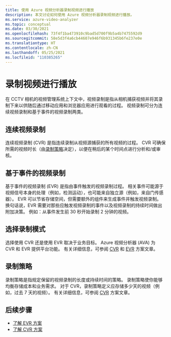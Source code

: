```yaml
---
title: 使用 Azure 视频分析器录制视频进行播放
description: 本文讨论如何使用 Azure 视频分析器录制视频进行播放。
ms.service: azure-video-analyzer
ms.topic: conceptual
ms.date: 03/30/2021
ms.openlocfilehash: 73f4f1ba473910c9bad5d700f9b5a4b7475592d9
ms.sourcegitcommit: 58e5d3f4a6cb44607e946f6b931345b6fe237e0e
ms.translationtype: HT
ms.contentlocale: zh-CN
ms.lasthandoff: 05/25/2021
ms.locfileid: "110385265"
---
```

# <a name="record-video-for-playback"></a>录制视频进行播放

在 CCTV 相机的视频管理系统上下文中，视频录制是指从相机捕获视频并将其录制下来以供随后通过移动应用和浏览器应用进行观看的过程。 视频录制可分为连续视频录制和基于事件的视频录制两类。

## <a name="continuous-video-recording"></a>连续视频录制

连续视频录制 (CVR) 是指连续录制从视频源捕获的所有视频的过程。 CVR 可确保所需的视频时长（由[录制策略](#recording-policy)决定），以便在稍后的某个时间点进行分析和/或审核。


## <a name="event-based-video-recording"></a>基于事件的视频录制

基于事件的视频录制 (EVR) 是指由事件触发的视频录制过程。 相关事件可能源于视频信号本身的处理（例如，检测运动），也可能来自独立源（例如，来自门传感器）。 EVR 可以节省存储空间，但需要额外的组件来生成事件并触发视频录制。 换句话说，EVR 需要对那些应触发视频录制的事件以及视频录制的持续时间做出附加决策。 例如：从事件发生前 30 秒开始录制 2 分钟的视频。

## <a name="choosing-recording-modes"></a>选择录制模式

选择使用 CVR 还是使用 EVR 取决于业务目标。 Azure 视频分析器 (AVA) 为 CVR 和 EVR 提供平台功能。 有关详细信息，可参阅 [CVR](continuous-video-recording.md) 和 [EVR](event-based-video-recording-concept.md) 方案文章。

## <a name="recording-policy"></a>录制策略

录制策略是指规定保留的视频录制的长度或持续时间的策略。 录制策略使你能够均衡存储成本和业务需求。 对于 CVR，录制策略定义应存储多少天的视频（例如，过去 7 天的视频）。 有关详细信息，可参阅 [CVR](continuous-video-recording.md) 方案文章。

## <a name="next-steps"></a>后续步骤

- [了解 EVR 方案](event-based-video-recording-concept.md)
- [了解 CVR 方案](continuous-video-recording.md)
